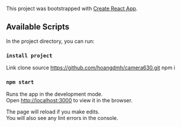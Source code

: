 This project was bootstrapped with [Create React App](https://github.com/facebook/create-react-app).

## Available Scripts

In the project directory, you can run:

### `install project`
Link clone source
https://github.com/hoangdmh/camera630.git
npm i

### `npm start`

Runs the app in the development mode.<br />
Open [http://localhost:3000](http://localhost:3000) to view it in the browser.

The page will reload if you make edits.<br />
You will also see any lint errors in the console.


